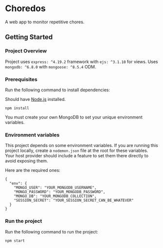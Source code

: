 # Choredos
A web app to monitor repetitive chores.

## Getting Started

### Project Overview
Project uses `express: ^4.19.2` framework with `ejs: ^3.1.10` for views. Uses `mongodb: ^6.8.0` with `mongoose: ^8.5.4` ODM.

### Prerequisites

Run the following command to install dependencies:

Should have [Node.js](https://nodejs.org/en/download/prebuilt-installer) installed.

```shell
npm install
```

You must create your own MongoDB to set your unique environment variables.

### Environment variables

This project depends on some environment variables.
If you are running this project locally, create a `nodemon.json` file at the root for these variables.
Your host provider should include a feature to set them there directly to avoid exposing them.

Here are the required ones:

```
{
  "env": {
    "MONGO_USER": "YOUR_MONGODB_USERNAME",
    "MONGO_PASSWORD": "YOUR_MONGODB_PASSWORD",
    "MONGO_DB": "YOUR_MONGODB_COLLECTION",
    "SESSION_SECRET": "YOUR_SESSION_SECRET_CAN_BE_WHATEVER" 
  }
}
```

### Run the project

Run the following command to run the project:

```shell
npm start
```
